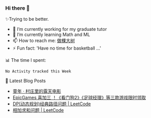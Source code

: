 ### Hi there 👋

✨Trying to be better.

<!--
- 😄 Pronouns: ...
- 👯 I’m looking to collaborate on ...
- 🤔 I’m looking for help with ...
- 💬 Ask me about ...
-->

- 🔭 I’m currently working for my graduate tutor
- 🌱 I’m currently learning Math and ML
- 📫 How to reach me: [做棵大树](https://beatree.cn)
- ⚡ Fun fact: 'Have no time for basketball ...'

📊 The time I spent:

<!--START_SECTION:waka-->
```text
No Activity tracked this Week
```
<!--END_SECTION:waka-->

👀 Latest Blog Posts

<!-- BLOG-POST-LIST:START -->
- [童年 · 村庄里的露天电影](http://mortal.beatree.cn/%e7%ab%a5%e5%b9%b4-%c2%b7-%e6%9d%91%e5%ba%84%e9%87%8c%e7%9a%84%e9%9c%b2%e5%a4%a9%e7%94%b5%e5%bd%b1.html)
- [EpicGames 喜加三 ！《看门狗2》《足球经理》等三款游戏限时领取](https://beatree.cn/epicgames-%e5%96%9c%e5%8a%a0%e4%b8%89-%ef%bc%81%e3%80%8a%e7%9c%8b%e9%97%a8%e7%8b%972%e3%80%8b%e3%80%8a%e8%b6%b3%e7%90%83%e7%bb%8f%e7%90%86%e3%80%8b%e7%ad%89%e4%b8%89%e6%ac%be%e6%b8%b8%e6%88%8f.html)
- [DP(动态规划)经典路径问题 | LeetCode](https://beatree.cn/dp%e5%8a%a8%e6%80%81%e8%a7%84%e5%88%92%e7%bb%8f%e5%85%b8%e8%b7%af%e5%be%84%e9%97%ae%e9%a2%98-leetcode.html)
- [相加求和问题 | LeetCode](https://beatree.cn/%e7%9b%b8%e5%8a%a0%e6%b1%82%e5%92%8c%e9%97%ae%e9%a2%98-leetcode.html)
<!-- BLOG-POST-LIST:END -->
